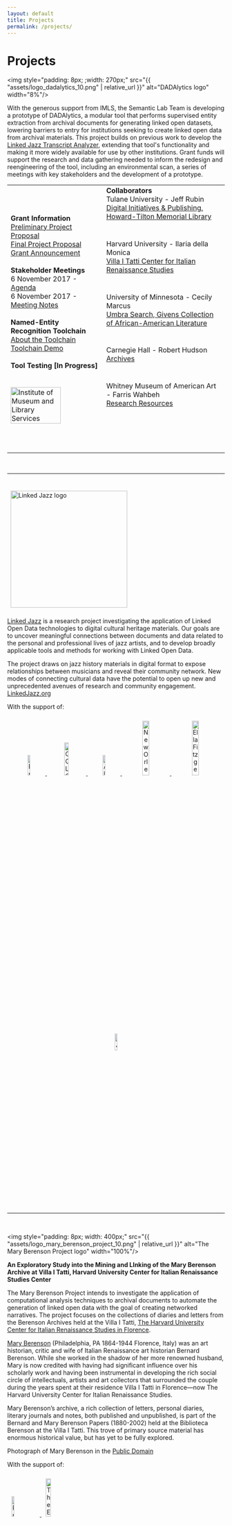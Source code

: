 ```yaml
---
layout: default
title: Projects
permalink: /projects/
---
```


<h1 class="page-heading">Projects</h1>

<img style="padding: 8px; ;width: 270px;" src="{{ "assets/logo_dadalytics_10.png" | relative_url }}" alt="DADAlytics logo" width="8%"/>

With the generous support from IMLS, the Semantic Lab Team is developing a prototype of DADAlytics, a modular tool that performs supervised entity extraction from archival documents for generating linked open datasets, lowering barriers to entry for institutions seeking to create linked open data from archival materials. This project builds on previous work to develop the [Linked Jazz Transcript Analyzer](https://linkedjazz.org/tools/transcript-analyzer/), extending that tool's functionality and making it more widely available for use by other institutions. Grant funds will support the research and data gathering needed to inform the redesign and reengineering of the tool, including an environmental scan, a series of meetings with key stakeholders and the development of a prototype.
<br/>
<table>
    <tr>
       <td colspan="1">
         <strong>Grant Information</strong><br/>
           <a href="https://www.imls.gov/sites/default/files/grants/lg-72-17-0179-17/proposals/lg-72-17-0179-17-preliminary-proposal.pdf" target="_blank">Preliminary Project Proposal</a><br/>
           <a href="https://www.imls.gov/sites/default/files/grants/lg-72-17-0179-17/proposals/lg-72-17-0179-17-full-proposal-documents.pdf" target="_blank">Final Project Proposal</a><br/>
           <a href="https://www.imls.gov/grants/awarded/lg-72-17-0179-17" target="_blank">Grant Announcement</a><br/><br/>
         <strong>Stakeholder Meetings</strong><br/>
           6 November 2017 - <a href="https://drive.google.com/open?id=1oxPVhEi1fP4p0QZF2LzG9p4fMRCK_H-G" target="_blank">Agenda</a><br/>
           6 November 2017 - <a href="https://drive.google.com/open?id=1qAvGaJI_uq8X0JA1sMkhKbyCKL-2VB3P" target="_blank">Meeting Notes</a><br/><br/>
         <strong>Named-Entity Recognition Toolchain</strong><br/>
           <a href="http://semlab.io/DADAlytics_ner_demo/" target="_blank">About the Toolchain</a><br/>
           <a href="http://semlab.io/DADAlytics-ner-demo/" target="_blank">Toolchain Demo</a><br/><br/>
         <strong>Tool Testing [In Progress]</strong><br/><br/>
           
<br/>
        <!---<div class="wrapper">--->
          <a href="https://www.imls.gov/" target="_blank">
            <img src="{{ "assets/logo_imls.png" | relative_url }}" alt="Institute of Museum and Library Services" width="75%"/>
          </a>
        <!---</div>--->   
          <br/>
       </td>
       <td colspan="2">
         <strong>Collaborators</strong><br/>
           Tulane University - Jeff Rubin<br/><a href="http://library.tulane.edu/about/directories/department/digital-initiatives-&-publishing" target="_blank">Digital Initiatives & Publishing, Howard-Tilton Memorial Library</a><br/>
           <hr style="height:8pt; visibility:hidden;" />
           Harvard University - Ilaria della Monica<br/><a href="http://itatti.harvard.edu/" target="_blank">Villa I Tatti Center for Italian Renaissance Studies</a><br/>
           <hr style="height:8pt; visibility:hidden;" />
           University of Minnesota - Cecily Marcus<br/><a href="https://www.umbrasearch.org/" target="_blank">Umbra Search, Givens Collection of African-American Literature</a><br/>
           <hr style="height:8pt; visibility:hidden;" />
           Carnegie Hall - Robert Hudson<br/><a href="https://www.carnegiehall.org/About/History/Archives" target="_blank">Archives</a><br/>
           <hr style="height:8pt; visibility:hidden;" />
           Whitney Museum of American Art - Farris Wahbeh<br/><a href="http://whitney.org/Collection/Research" target="_blank">Research Resources</a><br/>
<br/><br/><br/><br/><br/>
       </td>
    </tr>
</table>
<br/>

<hr/>
<br/>
<a href="https://linkedjazz.org/"><img style="padding: 8px; ;width: 270px;" src="{{ "assets/logo_linked_jazz_10.png" | relative_url }}" alt="Linked Jazz logo" width="8%"/></a>



[Linked Jazz](https://linkedjazz.org/) is a research project investigating the application of Linked Open Data technologies to digital cultural heritage materials. Our goals are to uncover meaningful connections between documents and data related to the personal and professional lives of jazz artists, and to develop broadly applicable tools and methods for working with Linked Open Data.

The project draws on jazz history materials in digital format to expose relationships between musicians and reveal their community network. New modes of connecting cultural data have the potential to open up new and unprecedented avenues of research and community engagement. [LinkedJazz.org](https://linkedjazz.org)

With the support of:
<div class="center-div" style="text-align: center;">
  <a href="http://www.pratt.edu/academics/information_and_library_sciences/">
    <img style="padding: 10px;" src="{{ "assets/logo_pratt.jpg" | relative_url }}" alt="Pratt Institute" width="11%" />
  </a>
  <a href="http://www.oclc.org/us/en/default.htm">
    <img style="padding: 10px;" src="{{ "assets/logo_oclc.png" | relative_url }}" alt="OCLC" width="14%" />
  </a>
  <a href="http://www.alise.org/">
    <img style="padding: 10px;" src="{{ "assets/logo_alise.jpg" | relative_url }}" alt="Alise" width="11%" />
  </a> 
  <a href="http://www.jazzandheritage.org/">
    <img style="padding: 10px;" src="{{ "assets/logo_new_orleans_jazz_&_heritage_festival_and_foundation.png" | relative_url }}" alt="New Orleans Jazz and Heritage Foundation" width="18%" />
  </a>
  <a href="http://www.ellafitzgeraldfoundation.org/">
    <img style="padding: 10px;" src="{{ "assets/logo_ella_fitzgerald_charitable_foundation.jpg" | relative_url }}" alt="Ella Fitzgerald Charitable Foundation" width="18%" />
  </a>
  <a href="https://www.jazzednet.org/">
    <img style="padding: 10px;" src="{{ "assets/logo_jazz_education_network.jpg" | relative_url }}" alt="Jazz Education Network" width="10%" />
  </a>
</div>

<hr/>
<br/>

<img style="padding: 8px; width: 400px;" src="{{ "assets/logo_mary_berenson_project_10.png" | relative_url }}" alt="The Mary Berenson Project logo" width="100%"/>

**An Exploratory Study into the Mining and LInking of the Mary Berenson Archive at Villa I Tatti, Harvard University Center for Italian Renaissance Studies Center**

The Mary Berenson Project intends to investigate the application of computational analysis techniques to archival documents to automate the generation of linked open data with the goal of creating networked narratives. The project focuses on the collections of diaries and letters from the Berenson Archives held at the Villa I Tatti, [The Harvard University Center for Italian Renaissance Studies in Florence](http://itatti.harvard.edu/).<br/>

[Mary Berenson](http://itatti.harvard.edu/mary-berenson) (Philadelphia, PA 1864-1944 Florence, Italy) was an art historian, critic and wife of Italian Renaissance art historian Bernard Berenson. While she worked in the shadow of her more renowned husband, Mary is now credited with having had significant influence over his scholarly work and having been instrumental in developing the rich social circle of intellectuals, artists and art collectors that surrounded the couple during the years spent at their residence Villa I Tatti in Florence—now The Harvard University Center for Italian Renaissance Studies. 

Mary Berenson’s archive, a rich collection of letters, personal diaries, literary journals and notes, both published and unpublished, is part of the Bernard and Mary Berenson Papers (1880-2002) held at the Biblioteca Berenson at the Villa I Tatti. This trove of primary source material has enormous historical value, but has yet to be fully explored. 

Photograph of Mary Berenson in the [Public Domain](https://commons.wikimedia.org/wiki/File:Mary_Berenson_(n%C3%A9e_Smith)_1885_from_NPG.jpg)

With the support of:
<div>
  <a href="http://www.pratt.edu/academics/information_and_library_sciences/">
    <img style="padding: 10px;" src="{{ "assets/logo_pratt_si.png" | relative_url }}" alt="Pratt Institute School of Information logo" width="11%" />
  </a>
  <a href="https://eadh.org/">
    <img style="padding: 10px;" src="{{ "assets/logo_eadh.png" | relative_url }}" alt="The Euopean Association for Digital Humanities logo" width="15%" />
  </a>
</div>
<br/>

<hr/><br/>


<img style="padding: 4px; width: 475px;" src="{{ "assets/logo_drawings_of_the_florentine_painters_10.png" | relative_url }}" alt="Drawings of the Florentine Painters logo" width="100%"/>

**Florentine Renaissance Drawings: A Linked Catalogue for the Semantic Web**

[The Drawings of the Florentine Painters](http://florentinedrawings.itatti.harvard.edu/) is an online resource that allows users to simultaneously search through all three editions of art historian Bernard Berensen's seminal work "The Drawings of the Florentine Painters". This project is supported by a 2015  [Digital Resources Grant](http://itatti.harvard.edu/news/kress-foundation-gives-major-grant-%E2%80%9Cflorentine-renaissance-drawings%E2%80%9D-digital-project) awarded by the [Samuel H. Kress Foundation](http://www.kressfoundation.org/) to [Villa I Tatti, The Harvard University Center for Italian Renaissance Studies](http://itatti.harvard.edu/).<br/>

Principle investigators are Lukas Klic and Jonathan Nelson of Villa I Tatti. Design, methodology, technical advising, and project management by Matt Miller, Cristina Pattuelli, and Alexandra Provo. For further information, please see the [Background of The Project](http://florentinedrawings.itatti.harvard.edu/pages/background), [Full List of Contributors](http://florentinedrawings.itatti.harvard.edu/pages/credits), or the [2017 ARLIS/NA Review of "The Drawings of the Florentine Painters"](https://www.arlisna.org/publications/multimedia-technology-reviews/1229-the-drawings-of-the-florentine-painters). The entire [dataset](http://data.itatti.harvard.edu) is openly available in RDF for reuse under a [Creative Commons Attribution-ShareAlike](https://creativecommons.org/licenses/by-sa/4.0) license.

**Recent Publications:**<br/>
Klic, L., Nelson, J.K., Pattuelli, M. C., and Provo, A. (2018). Florentine Renaissance Drawings: A linked catalog for the Semantic Web. *Art Documentation*. (37)1, 33-43. DOI: [https://doi.org/10.1086/697276](https://doi.org/10.1086/697276).

Klic, L., Miller, M., Nelson, J., Pattuelli, M. C. and Provo, A. (2017). [The drawings of the Florentine painters:
From print catalog to Linked Open Data](http://journal.code4lib.org/articles/12902). *The Code4Lib Journal*, 38(October 2017).<br/>
<br/><br/>
  <div class="wrapper">
    <a href="http://itatti.harvard.edu/">
      <img src="{{ "assets/logo_i_tatti.png" | relative_url }}" alt="Villa I Tatti" width="20%"/>
    </a>
  </div>
<br/><br/>
